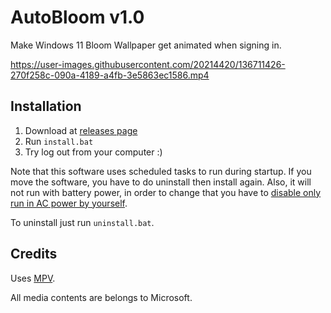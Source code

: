 # AutoBloom v1.0

Make Windows 11 Bloom Wallpaper get animated when signing in.

https://user-images.githubusercontent.com/20214420/136711426-270f258c-090a-4189-a4fb-3e5863ec1586.mp4


## Installation

1. Download at [releases page](https://github.com/willnode/autobloom/releases)
2. Run `install.bat`
3. Try log out from your computer :)

Note that this software uses scheduled tasks to run during startup. If you move the software, you have to do uninstall then install again. Also, it will not run with battery power, in order to change that you have to [disable only run in AC power by yourself](https://stackoverflow.com/questions/9075564/change-settings-for-power-for-windows-scheduled-task).

To uninstall just run `uninstall.bat`.

## Credits

Uses [MPV](https://mpv.io).

All media contents are belongs to Microsoft.
